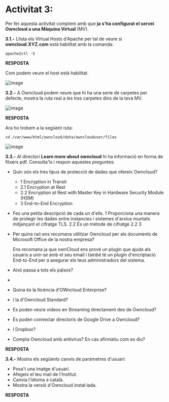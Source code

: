 # Activitat 3:

Per fer aquesta activitat comptem amb que **ja s'ha configurat el servei Owncloud a una Màquina Virtual** (MV).

**3.1.-** Llista els Virtual Hosts d'Apache per tal de veure si **owncloud.XYZ.com** està habilitat amb la comanda:

```
apache2ctl -S
``` 

**RESPOSTA**

Com podem veure el host està habilitat.

![image](https://user-images.githubusercontent.com/114162341/195857582-dc37afa0-0a32-4a39-b56d-da782d69243f.png)


**3.2.-** A Owncloud podem veure que hi ha una serie de carpetes per defecte, mostra la ruta real a les tres carpetes dins de la teva MV.

![image](https://user-images.githubusercontent.com/110727546/194824543-c49bf482-ac93-432f-884c-d89487e587f3.png)

**RESPOSTA**

Ara ho trobem a la següent ruta:

```cd /var/www/html/owncloud/data/ownclouduser/files```

![image](https://user-images.githubusercontent.com/114162341/195867111-e2877deb-cf72-4a97-ac1c-3e0080cfed94.png)

**3.3.-** Al directori **Learn more about owncloud** hi ha informació en forma de fitxers pdf. Consulta'ls i respon aquestes preguntes:

- Quin són els tres tipus de protecció de dades que ofereix Owncloud?
  - 1 Encryption in Transit
  - 2.1 Encryption at Rest
  - 2.2 Encryption at Rest with Master Key in Hardware Security Module (HSM)
  - 3 End-to-End Encryption

- Fes una petita descripció de cada un d'ells.
  1 Proporciona una manera de protegir les dades entre instancies i sistemes d'arxius muntats mitjançant el cifratge TLS.
  2.2 És un mètode de cifratge 
  2.2 
  3 
 
- Per quina raó ens recomana utilitzar Owncloud per als documents de Microsoft Office de la nostra empresa? 

  Ens recomana ja que ownCloud ens prové un plugin que ajuda als usuaris a unir-se amb el seu email i també té un plugin d'encriptació End-to-End per a asegurar els teus administradors del sistema.

- Això passa a tots els països?
-
- Quina és la llicència d'OWncloud Enterprise?
- I la d'Owncloud Standard?
- Es poden veure videos en Streaming directament des de Owncloud?
- Es poden connectar directoris de Google Drive a Owncloud?
- I Dropbox?
- Compta Owncloud amb antivirus? En cas afirmatiu com es diu? 

**RESPOSTA**

**3.4.-** Mostra els següents canvis de paràmetres d'usuari:

- Posa't una imatge d'usuari.
- Afegeix el teu mail de l'Institut.
- Canvia l'idioma a català.
- Mostra la versió d'Owncloud instal·lada.

**RESPOSTA**
